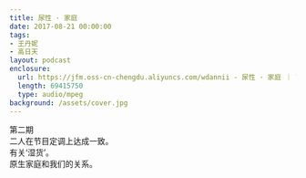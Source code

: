 ```yaml
---
title: 尿性 · 家庭
date: 2017-08-21 00:00:00
tags:
- 王丹妮
- 高日天
layout: podcast
enclosure:
  url: https://jfm.oss-cn-chengdu.aliyuncs.com/wdannii - 尿性 · 家庭 ｜ The Jungle.mp3
  length: 69415750
  type: audio/mpeg
background: /assets/cover.jpg
---
```


第二期  
二人在节目定调上达成一致。  
有关‘湿货’。  
原生家庭和我们的关系。
